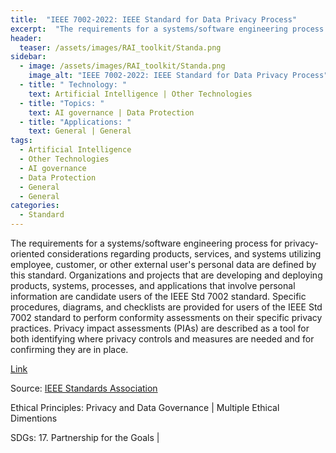 ```yaml
---
title:  "IEEE 7002-2022: IEEE Standard for Data Privacy Process"  
excerpt:  "The requirements for a systems/software engineering process for privacy-oriented (...)"  
header:
  teaser: /assets/images/RAI_toolkit/Standa.png
sidebar:
  - image: /assets/images/RAI_toolkit/Standa.png
    image_alt: "IEEE 7002-2022: IEEE Standard for Data Privacy Process"
  - title: " Technology: "
    text: Artificial Intelligence | Other Technologies
  - title: "Topics: " 
    text: AI governance | Data Protection
  - title: "Applications: " 
    text: General | General
tags:
  - Artificial Intelligence
  - Other Technologies
  - AI governance
  - Data Protection
  - General
  - General
categories:
  - Standard
---
```

The requirements for a systems/software engineering process for privacy-oriented considerations regarding products, services, and systems utilizing employee, customer, or other external user's personal data are defined by this standard. Organizations and projects that are developing and deploying products, systems, processes, and applications that involve personal information are candidate users of the IEEE Std 7002 standard. Specific procedures, diagrams, and checklists are provided for users of the IEEE Std 7002 standard to perform conformity assessments on their specific privacy practices. Privacy impact assessments (PIAs) are described as a tool for both identifying where privacy controls and measures are needed and for confirming they are in place.

[Link](https://standards.ieee.org/ieee/7001/6929/)

Source: [IEEE Standards Association](https://standards.ieee.org/)

Ethical Principles: Privacy and Data Governance | Multiple Ethical Dimentions

SDGs: 17. Partnership for the Goals | 
